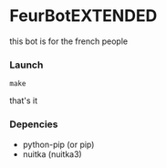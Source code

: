 # FeurBotEXTENDED
this bot is for the french people


### Launch

```
make
```

that's it

### Depencies

- python-pip (or pip)
- nuitka (nuitka3)
